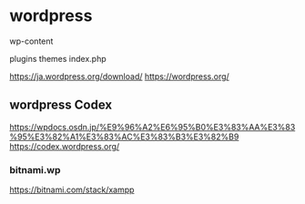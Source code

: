 # wordpress
wp-content

plugins
themes
index.php


https://ja.wordpress.org/download/
https://wordpress.org/

## wordpress Codex
https://wpdocs.osdn.jp/%E9%96%A2%E6%95%B0%E3%83%AA%E3%83%95%E3%82%A1%E3%83%AC%E3%83%B3%E3%82%B9
https://codex.wordpress.org/

### bitnami.wp
https://bitnami.com/stack/xampp
